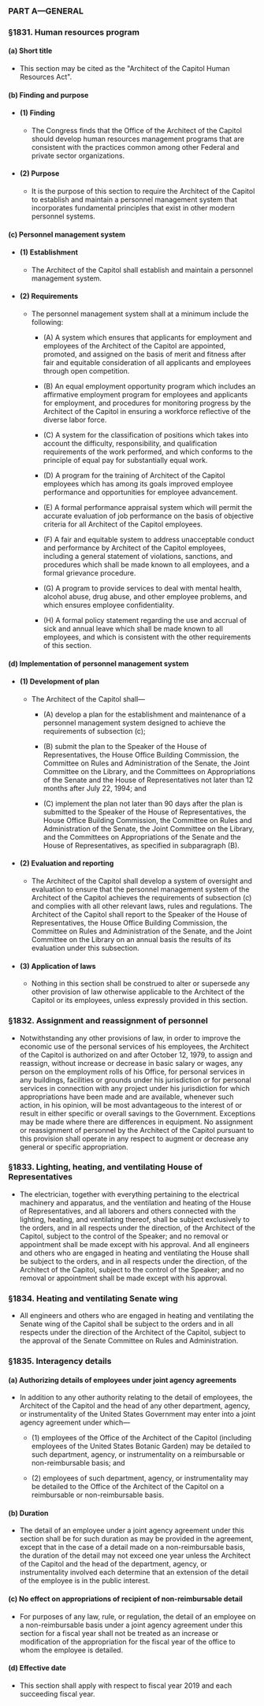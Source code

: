 ### PART A—GENERAL

### §1831. Human resources program
#### (a) Short title
* This section may be cited as the "Architect of the Capitol Human Resources Act".

#### (b) Finding and purpose
* #### (1) Finding
  * The Congress finds that the Office of the Architect of the Capitol should develop human resources management programs that are consistent with the practices common among other Federal and private sector organizations.

* #### (2) Purpose
  * It is the purpose of this section to require the Architect of the Capitol to establish and maintain a personnel management system that incorporates fundamental principles that exist in other modern personnel systems.

#### (c) Personnel management system
* #### (1) Establishment
  * The Architect of the Capitol shall establish and maintain a personnel management system.

* #### (2) Requirements
  * The personnel management system shall at a minimum include the following:

    * (A) A system which ensures that applicants for employment and employees of the Architect of the Capitol are appointed, promoted, and assigned on the basis of merit and fitness after fair and equitable consideration of all applicants and employees through open competition.

    * (B) An equal employment opportunity program which includes an affirmative employment program for employees and applicants for employment, and procedures for monitoring progress by the Architect of the Capitol in ensuring a workforce reflective of the diverse labor force.

    * (C) A system for the classification of positions which takes into account the difficulty, responsibility, and qualification requirements of the work performed, and which conforms to the principle of equal pay for substantially equal work.

    * (D) A program for the training of Architect of the Capitol employees which has among its goals improved employee performance and opportunities for employee advancement.

    * (E) A formal performance appraisal system which will permit the accurate evaluation of job performance on the basis of objective criteria for all Architect of the Capitol employees.

    * (F) A fair and equitable system to address unacceptable conduct and performance by Architect of the Capitol employees, including a general statement of violations, sanctions, and procedures which shall be made known to all employees, and a formal grievance procedure.

    * (G) A program to provide services to deal with mental health, alcohol abuse, drug abuse, and other employee problems, and which ensures employee confidentiality.

    * (H) A formal policy statement regarding the use and accrual of sick and annual leave which shall be made known to all employees, and which is consistent with the other requirements of this section.

#### (d) Implementation of personnel management system
* #### (1) Development of plan
  * The Architect of the Capitol shall—

    * (A) develop a plan for the establishment and maintenance of a personnel management system designed to achieve the requirements of subsection (c);

    * (B) submit the plan to the Speaker of the House of Representatives, the House Office Building Commission, the Committee on Rules and Administration of the Senate, the Joint Committee on the Library, and the Committees on Appropriations of the Senate and the House of Representatives not later than 12 months after July 22, 1994; and

    * (C) implement the plan not later than 90 days after the plan is submitted to the Speaker of the House of Representatives, the House Office Building Commission, the Committee on Rules and Administration of the Senate, the Joint Committee on the Library, and the Committees on Appropriations of the Senate and the House of Representatives, as specified in subparagraph (B).

* #### (2) Evaluation and reporting
  * The Architect of the Capitol shall develop a system of oversight and evaluation to ensure that the personnel management system of the Architect of the Capitol achieves the requirements of subsection (c) and complies with all other relevant laws, rules and regulations. The Architect of the Capitol shall report to the Speaker of the House of Representatives, the House Office Building Commission, the Committee on Rules and Administration of the Senate, and the Joint Committee on the Library on an annual basis the results of its evaluation under this subsection.

* #### (3) Application of laws
  * Nothing in this section shall be construed to alter or supersede any other provision of law otherwise applicable to the Architect of the Capitol or its employees, unless expressly provided in this section.

### §1832. Assignment and reassignment of personnel
* Notwithstanding any other provisions of law, in order to improve the economic use of the personal services of his employees, the Architect of the Capitol is authorized on and after October 12, 1979, to assign and reassign, without increase or decrease in basic salary or wages, any person on the employment rolls of his Office, for personal services in any buildings, facilities or grounds under his jurisdiction or for personal services in connection with any project under his jurisdiction for which appropriations have been made and are available, whenever such action, in his opinion, will be most advantageous to the interest of or result in either specific or overall savings to the Government. Exceptions may be made where there are differences in equipment. No assignment or reassignment of personnel by the Architect of the Capitol pursuant to this provision shall operate in any respect to augment or decrease any general or specific appropriation.

### §1833. Lighting, heating, and ventilating House of Representatives
* The electrician, together with everything pertaining to the electrical machinery and apparatus, and the ventilation and heating of the House of Representatives, and all laborers and others connected with the lighting, heating, and ventilating thereof, shall be subject exclusively to the orders, and in all respects under the direction, of the Architect of the Capitol, subject to the control of the Speaker; and no removal or appointment shall be made except with his approval. And all engineers and others who are engaged in heating and ventilating the House shall be subject to the orders, and in all respects under the direction, of the Architect of the Capitol, subject to the control of the Speaker; and no removal or appointment shall be made except with his approval.

### §1834. Heating and ventilating Senate wing
* All engineers and others who are engaged in heating and ventilating the Senate wing of the Capitol shall be subject to the orders and in all respects under the direction of the Architect of the Capitol, subject to the approval of the Senate Committee on Rules and Administration.

### §1835. Interagency details
#### (a) Authorizing details of employees under joint agency agreements
* In addition to any other authority relating to the detail of employees, the Architect of the Capitol and the head of any other department, agency, or instrumentality of the United States Government may enter into a joint agency agreement under which—

  * (1) employees of the Office of the Architect of the Capitol (including employees of the United States Botanic Garden) may be detailed to such department, agency, or instrumentality on a reimbursable or non-reimbursable basis; and

  * (2) employees of such department, agency, or instrumentality may be detailed to the Office of the Architect of the Capitol on a reimbursable or non-reimbursable basis.

#### (b) Duration
* The detail of an employee under a joint agency agreement under this section shall be for such duration as may be provided in the agreement, except that in the case of a detail made on a non-reimbursable basis, the duration of the detail may not exceed one year unless the Architect of the Capitol and the head of the department, agency, or instrumentality involved each determine that an extension of the detail of the employee is in the public interest.

#### (c) No effect on appropriations of recipient of non-reimbursable detail
* For purposes of any law, rule, or regulation, the detail of an employee on a non-reimbursable basis under a joint agency agreement under this section for a fiscal year shall not be treated as an increase or modification of the appropriation for the fiscal year of the office to whom the employee is detailed.

#### (d) Effective date
* This section shall apply with respect to fiscal year 2019 and each succeeding fiscal year.